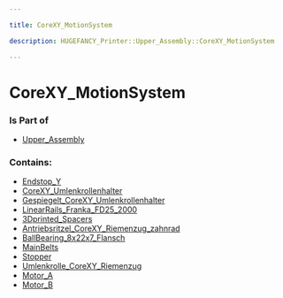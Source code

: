 ```yaml
---

title: CoreXY_MotionSystem

description: HUGEFANCY_Printer::Upper_Assembly::CoreXY_MotionSystem

---
```

# CoreXY_MotionSystem
<script>
    var geoarray = '{"Endstop_Y": {"Endstop_Holder_Y": {}, "Endstop_Siemens_3SE5423-0CD20-1EA2_G_NSA0_XX_01527V35": {}}, "MainBelts": {}, "Motor_B": {"Stepper_Nanotec_Nema_34+Encoder+Brake2": {"Encoder_WEDS5541-Bxx002": {}, "Brake-BKE-2_0-6_35_stp002": {}, "ST8918S4508-B002": {}}, "XY_MotorMount_High": {"XY_Motorhalter_hoch_Au-enblech": {}, "XY_Motorhalter_hoch_Winkel": {}}, "MotorDriver_Nanotec_C5-E": {}}, "Motor_A": {"Stepper_Nanotec_Nema_34+Encoder+Brake": {"Encoder_WEDS5541-Bxx002": {}, "Brake-BKE-2_0-6_35_stp002": {}, "ST8918S4508-B002": {}}, "MotorDriver_Nanotec_C5-E": {}, "XY_MotorMount_Low": {"XY_Motorhalter_tief_Au-enblech": {}, "XY_Motorhalter_tief_Winkel": {}}}, "Stopper": {}, "LinearRails_Franka_FD25_2000": {}, "Umlenkrolle_CoreXY_Riemenzug": {}, "CoreXY_Umlenkrollenhalter": {"CoreXY_Umlenkrollenhalter_Strebe": {}, "CoreXY_Umlenkrollenhalter_Main": {}, "CoreXY_Umlenkrollenhalter_Winkel": {}}, "Gespiegelt_CoreXY_Umlenkrollenhalter": {"Gespiegelt_CoreXY_Umlenkrollenhalter_Strebe": {}, "Gespiegelt_CoreXY_Umlenkrollenhalter_Winkel": {}, "Gespiegelt_CoreXY_Umlenkrollenhalter_Main": {}}, "Antriebsritzel_CoreXY_Riemenzug_zahnrad": {}, "BallBearing_8x22x7_Flansch": {}, "3Dprinted_Spacers": {}}';
</script>
<script>
    var basepath = '/assets/HUGEFANCY_Printer/Upper_Assembly/CoreXY_MotionSystem/';
</script>
<link rel="stylesheet" href="/css/container.css">

<div id="container"></div>

<!-- these are the required scripts for the three.js scene -->
<script src="/lib/three.min.js"></script>
<script src="/lib/OrbitControls.js"></script>
<script src="/lib/RectAreaLightUniformsLib.js"></script>
<!-- this is your app's lib file -->
<script src="/lib/triceratops_app.js"></script>
### Is Part of
- [Upper_Assembly](../Upper_Assembly)  

### Contains:
- [Endstop_Y](./CoreXY_MotionSystem/Endstop_Y)  
- [CoreXY_Umlenkrollenhalter](./CoreXY_MotionSystem/CoreXY_Umlenkrollenhalter)  
- [Gespiegelt_CoreXY_Umlenkrollenhalter](./CoreXY_MotionSystem/Gespiegelt_CoreXY_Umlenkrollenhalter)  
- [LinearRails_Franka_FD25_2000](./CoreXY_MotionSystem/LinearRails_Franka_FD25_2000)  
- [3Dprinted_Spacers](./CoreXY_MotionSystem/3Dprinted_Spacers)  
- [Antriebsritzel_CoreXY_Riemenzug_zahnrad](./CoreXY_MotionSystem/Antriebsritzel_CoreXY_Riemenzug_zahnrad)  
- [BallBearing_8x22x7_Flansch](./CoreXY_MotionSystem/BallBearing_8x22x7_Flansch)  
- [MainBelts](./CoreXY_MotionSystem/MainBelts)  
- [Stopper](./CoreXY_MotionSystem/Stopper)  
- [Umlenkrolle_CoreXY_Riemenzug](./CoreXY_MotionSystem/Umlenkrolle_CoreXY_Riemenzug)  
- [Motor_A](./CoreXY_MotionSystem/Motor_A)  
- [Motor_B](./CoreXY_MotionSystem/Motor_B)

